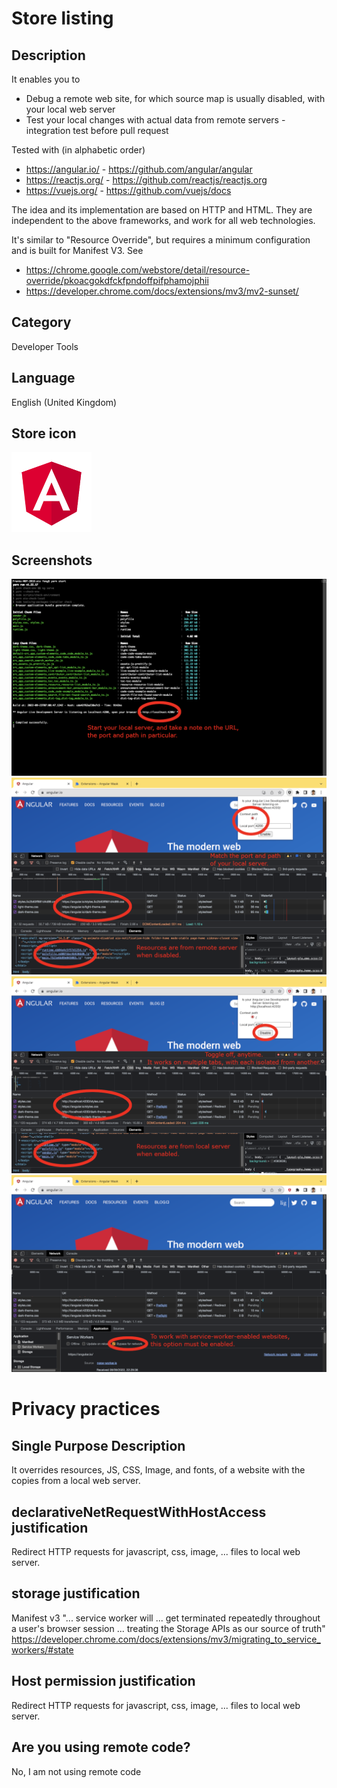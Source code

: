 # Store listing

## Description

It enables you to

- Debug a remote web site, for which source map is usually disabled, with your local web server
- Test your local changes with actual data from remote servers - integration test before pull request

Tested with (in alphabetic order)
* https://angular.io/ - https://github.com/angular/angular
* https://reactjs.org/ - https://github.com/reactjs/reactjs.org
* https://vuejs.org/ - https://github.com/vuejs/docs

The idea and its implementation are based on HTTP and HTML. They are independent to the above frameworks, and work for all web technologies.

It's similar to "Resource Override", but requires a minimum configuration and is built for Manifest V3. See
* https://chrome.google.com/webstore/detail/resource-override/pkoacgokdfckfpndoffpifphamojphii
* https://developer.chrome.com/docs/extensions/mv3/mv2-sunset/

## Category

Developer Tools

## Language

English (United Kingdom)

## Store icon

![Angular logo 128x128](../src/vanilla/icon128.png)

## Screenshots

![Angular live development server 1280x800](1-angular-live-development-server.png)
![An Angular website 1280x800](2-disabled.png)
![Resources overridden 1280x800](3-enabled.png)
![Working with service worker enabled websites 1280x800](4-redirect-bypassing-service-worker.png)

# Privacy practices

## Single Purpose Description

It overrides resources, JS, CSS, Image, and fonts, of a website with the copies from a local web server.

## declarativeNetRequestWithHostAccess justification

Redirect HTTP requests for javascript, css, image, ... files to local web server.

## storage justification

Manifest v3 "... service worker will ... get terminated repeatedly throughout a user's browser session ... treating the Storage APIs as our source of truth"
https://developer.chrome.com/docs/extensions/mv3/migrating_to_service_workers/#state

## Host permission justification

Redirect HTTP requests for javascript, css, image, ... files to local web server.

## Are you using remote code?

No, I am not using remote code
